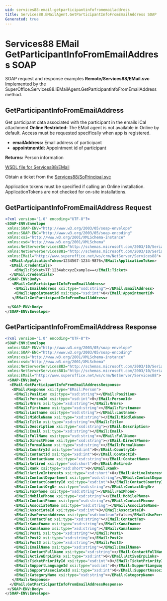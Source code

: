 ```yaml
---
uid: services88-email-getparticipantinfofromemailaddress
title: Services88.EMailAgent.GetParticipantInfoFromEmailAddress SOAP
Generated: true
---
```


# Services88 EMail GetParticipantInfoFromEmailAddress SOAP

SOAP request and response examples **Remote/Services88/EMail.svc**
Implemented by the <see cref="M:SuperOffice.Services88.IEMailAgent.GetParticipantInfoFromEmailAddress">SuperOffice.Services88.IEMailAgent.GetParticipantInfoFromEmailAddress</see> method.

## GetParticipantInfoFromEmailAddress

Get participant data associated with the participant in the emails iCal attachment
<para /><b>Online Restricted:</b> The EMail agent is not available in Online by default. Access must be requested specifically when app is registered.

* **emailAddress:** Email address of participant
* **appointmentId:** Appointment id of participant

**Returns:** Person information


[WSDL file for Services88/EMail](../Services88-EMail.md)

Obtain a ticket from the [Services88/SoPrincipal.svc](../SoPrincipal/SoPrincipal.md)

Application tokens must be specified if calling an Online installation. ApplicationTokens are not checked for on-site installations.

## GetParticipantInfoFromEmailAddress Request

```xml
<?xml version="1.0" encoding="UTF-8"?>
<SOAP-ENV:Envelope
 xmlns:SOAP-ENV="http://www.w3.org/2003/05/soap-envelope"
 xmlns:SOAP-ENC="http://www.w3.org/2003/05/soap-encoding"
 xmlns:xsi="http://www.w3.org/2001/XMLSchema-instance"
 xmlns:xsd="http://www.w3.org/2001/XMLSchema"
 xmlns:NetServerServices882="http://schemas.microsoft.com/2003/10/Serialization/Arrays"
 xmlns:NetServerServices881="http://schemas.microsoft.com/2003/10/Serialization/"
 xmlns:EMail="http://www.superoffice.net/ws/crm/NetServer/Services88">
  <EMail:ApplicationToken>1234567-1234-9876</EMail:ApplicationToken>
  <EMail:Credentials>
    <EMail:Ticket>7T:1234abcxyzExample==</EMail:Ticket>
  </EMail:Credentials>
 <SOAP-ENV:Body>
   <EMail:GetParticipantInfoFromEmailAddress>
    <EMail:EmailAddress xsi:type="xsd:string"></EMail:EmailAddress>
    <EMail:AppointmentId xsi:type="xsd:int">0</EMail:AppointmentId>
   </EMail:GetParticipantInfoFromEmailAddress>

 </SOAP-ENV:Body>
</SOAP-ENV:Envelope>

```


## GetParticipantInfoFromEmailAddress Response

```xml
<?xml version="1.0" encoding="UTF-8"?>
<SOAP-ENV:Envelope
 xmlns:SOAP-ENV="http://www.w3.org/2003/05/soap-envelope"
 xmlns:SOAP-ENC="http://www.w3.org/2003/05/soap-encoding"
 xmlns:xsi="http://www.w3.org/2001/XMLSchema-instance"
 xmlns:xsd="http://www.w3.org/2001/XMLSchema"
 xmlns:NetServerServices882="http://schemas.microsoft.com/2003/10/Serialization/Arrays"
 xmlns:NetServerServices881="http://schemas.microsoft.com/2003/10/Serialization/"
 xmlns:EMail="http://www.superoffice.net/ws/crm/NetServer/Services88">
 <SOAP-ENV:Body>
  <EMail:GetParticipantInfoFromEmailAddressResponse>
   <EMail:Response xsi:type="EMail:Person">
    <EMail:Position xsi:type="xsd:string"></EMail:Position>
    <EMail:PersonId xsi:type="xsd:int">0</EMail:PersonId>
    <EMail:Mrmrs xsi:type="xsd:string"></EMail:Mrmrs>
    <EMail:Firstname xsi:type="xsd:string"></EMail:Firstname>
    <EMail:Lastname xsi:type="xsd:string"></EMail:Lastname>
    <EMail:MiddleName xsi:type="xsd:string"></EMail:MiddleName>
    <EMail:Title xsi:type="xsd:string"></EMail:Title>
    <EMail:Description xsi:type="xsd:string"></EMail:Description>
    <EMail:Email xsi:type="xsd:string"></EMail:Email>
    <EMail:FullName xsi:type="xsd:string"></EMail:FullName>
    <EMail:DirectPhone xsi:type="xsd:string"></EMail:DirectPhone>
    <EMail:FormalName xsi:type="xsd:string"></EMail:FormalName>
    <EMail:CountryId xsi:type="xsd:int">0</EMail:CountryId>
    <EMail:ContactId xsi:type="xsd:int">0</EMail:ContactId>
    <EMail:ContactName xsi:type="xsd:string"></EMail:ContactName>
    <EMail:Retired xsi:type="xsd:short">0</EMail:Retired>
    <EMail:Rank xsi:type="xsd:short">0</EMail:Rank>
    <EMail:ActiveInterests xsi:type="xsd:short">0</EMail:ActiveInterests>
    <EMail:ContactDepartment xsi:type="xsd:string"></EMail:ContactDepartment>
    <EMail:ContactCountryId xsi:type="xsd:int">0</EMail:ContactCountryId>
    <EMail:ContactOrgNr xsi:type="xsd:string"></EMail:ContactOrgNr>
    <EMail:FaxPhone xsi:type="xsd:string"></EMail:FaxPhone>
    <EMail:MobilePhone xsi:type="xsd:string"></EMail:MobilePhone>
    <EMail:ContactPhone xsi:type="xsd:string"></EMail:ContactPhone>
    <EMail:AssociateName xsi:type="xsd:string"></EMail:AssociateName>
    <EMail:AssociateId xsi:type="xsd:int">0</EMail:AssociateId>
    <EMail:UsePersonAddress xsi:type="xsd:boolean">false</EMail:UsePersonAddress>
    <EMail:ContactFax xsi:type="xsd:string"></EMail:ContactFax>
    <EMail:Kanafname xsi:type="xsd:string"></EMail:Kanafname>
    <EMail:Kanalname xsi:type="xsd:string"></EMail:Kanalname>
    <EMail:Post1 xsi:type="xsd:string"></EMail:Post1>
    <EMail:Post2 xsi:type="xsd:string"></EMail:Post2>
    <EMail:Post3 xsi:type="xsd:string"></EMail:Post3>
    <EMail:EmailName xsi:type="xsd:string"></EMail:EmailName>
    <EMail:ContactFullName xsi:type="xsd:string"></EMail:ContactFullName>
    <EMail:ActiveErpLinks xsi:type="xsd:int">0</EMail:ActiveErpLinks>
    <EMail:TicketPriorityId xsi:type="xsd:int">0</EMail:TicketPriorityId>
    <EMail:SupportLanguageId xsi:type="xsd:int">0</EMail:SupportLanguageId>
    <EMail:SupportAssociateId xsi:type="xsd:int">0</EMail:SupportAssociateId>
    <EMail:CategoryName xsi:type="xsd:string"></EMail:CategoryName>
   </EMail:Response>
  </EMail:GetParticipantInfoFromEmailAddressResponse>
 </SOAP-ENV:Body>
</SOAP-ENV:Envelope>

```


